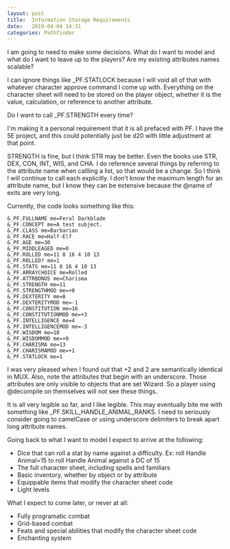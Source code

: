 ```yaml
---
layout: post
title:  Information Storage Requirements
date:   2019-04-04 14:31
categories: Pathfinder
---
```

I am going to need to make some decisions. What do I want to model and what do I want to leave up to the players? Are my existing attributes names scalable? 

I can ignore things like _PF.STATLOCK because I will void all of that with whatever character approve command I come up with. Everything on the character sheet will need to be stored on the player object, whether it is the value, calculation, or reference to another attribute.

Do I want to call _PF.STRENGTH every time?

I'm making it a personal requirement that it is all prefaced with PF. I have the 5E project, and this could potentially just be d20 with little adjustment at that point. 

STRENGTH is fine, but I think STR may be better. Even the books use STR, DEX, CON, INT, WIS, and CHA. I do reference several things by referring to the attribute name when callling a list, so that would be a change. So I think I will continue to call each explicitly. I don't know the maximum length for an attribute name, but I know they can be extensive because the @name of exits are very long.

Currently, the code looks something like this:

```
&_PF.FULLNAME me=Feral Darkblade
&_PF.CONCEPT me=A test subject.
&_PF.CLASS me=Barbarian
&_PF.RACE me=Half-Elf
&_PF.AGE me=30
&_PF.MIDDLEAGED me=0
&_PF.ROLLED me=11 8 16 4 10 13
&_PF.ROLLED? me=1
&_PF.STATS me=11 8 16 4 10 13
&_PF.ARRAYCHOICE me=Rolled
&_PF.ATTRBONUS me=Charisma
&_PF.STRENGTH me=11
&_PF.STRENGTHMOD me=+0
&_PF.DEXTERITY me=8
&_PF.DEXTERITYMOD me=-1
&_PF.CONSTITUTION me=16
&_PF.CONSTITUTIONMOD me=+3
&_PF.INTELLIGENCE me=4
&_PF.INTELLIGENCEMOD me=-3
&_PF.WISDOM me=10
&_PF.WISDOMMOD me=+0
&_PF.CHARISMA me=13
&_PF.CHARISMAMOD me=+1
&_PF.STATLOCK me=1
```

I was very pleased when I found out that +2 and 2 are semantically identical in MUX. Also, note the attributes that begin with an underscore. Those attributes are only visible to objects that are set Wizard. So a player using @decompile on themselves will not see these things. 

It is all very legible so far, and I like legible. This may eventually bite me with something like _PF.SKILL_HANDLE_ANIMAL_RANKS. I need to seriously consider going to camelCase or using underscore delimiters to break apart long attribute names.

Going back to what I want to model I expect to arrive at the following:
* Dice that can roll a stat by name against a difficulty. Ex: roll Handle Animal=15 to roll Handle Animal against a DC of 15
* The full character sheet, including spells and familiars
* Basic inventory, whether by object or by attribute
* Equippable items that modify the character sheet code
* Light levels

What I expect to come later, or never at all:
* Fully programatic combat
* Grid-based combat
* Feats and special abilities that modify the character sheet code
* Enchanting system